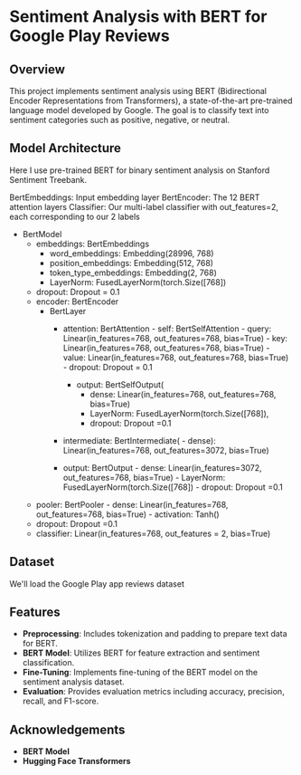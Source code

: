 # Sentiment Analysis with BERT for Google Play Reviews

## Overview

This project implements sentiment analysis using BERT (Bidirectional Encoder Representations from Transformers), a state-of-the-art pre-trained language model developed by Google. The goal is to classify text into sentiment categories such as positive, negative, or neutral. 

## Model Architecture
Here I use pre-trained BERT for binary sentiment analysis on Stanford Sentiment Treebank.

BertEmbeddings: Input embedding layer
BertEncoder: The 12 BERT attention layers
Classifier: Our multi-label classifier with out_features=2, each corresponding to our 2 labels
- BertModel
    - embeddings: BertEmbeddings
      	- word_embeddings: Embedding(28996, 768)
      	- position_embeddings: Embedding(512, 768)
      	- token_type_embeddings: Embedding(2, 768)
      	- LayerNorm: FusedLayerNorm(torch.Size([768])
	- dropout: Dropout = 0.1
    - encoder: BertEncoder
      	- BertLayer
          	- attention: BertAttention
            		- self: BertSelfAttention
              		- query: Linear(in_features=768, out_features=768, bias=True)
              		- key: Linear(in_features=768, out_features=768, bias=True)
               		- value: Linear(in_features=768, out_features=768, bias=True)
              		- dropout: Dropout = 0.1
            	- output: BertSelfOutput(
              		- dense: Linear(in_features=768, out_features=768, bias=True)
              		- LayerNorm: FusedLayerNorm(torch.Size([768]), 
              		- dropout: Dropout =0.1

          	- intermediate: BertIntermediate(
            		- dense): Linear(in_features=768, out_features=3072, bias=True)
          
          	- output: BertOutput
            		- dense: Linear(in_features=3072, out_features=768, bias=True)
            		- LayerNorm: FusedLayerNorm(torch.Size([768])
            		- dropout: Dropout =0.1
 	- pooler: BertPooler
      		- dense: Linear(in_features=768, out_features=768, bias=True)
      		- activation: Tanh()
	- dropout: Dropout =0.1
 	- classifier: Linear(in_features=768, out_features = 2, bias=True)

## Dataset
We'll load the Google Play app reviews dataset

## Features

- **Preprocessing**: Includes tokenization and padding to prepare text data for BERT.
- **BERT Model**: Utilizes BERT for feature extraction and sentiment classification.
- **Fine-Tuning**: Implements fine-tuning of the BERT model on the sentiment analysis dataset.
- **Evaluation**: Provides evaluation metrics including accuracy, precision, recall, and F1-score.

## Acknowledgements
- **BERT Model**
- **Hugging Face Transformers**
